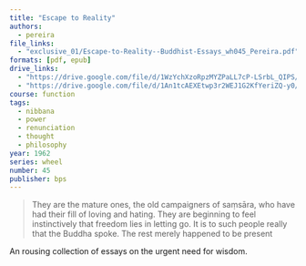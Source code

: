 ```yaml
---
title: "Escape to Reality"
authors:
  - pereira
file_links:
  - "exclusive_01/Escape-to-Reality--Buddhist-Essays_wh045_Pereira.pdf"
formats: [pdf, epub]
drive_links:
  - "https://drive.google.com/file/d/1WzYchXzoRpzMYZPaLL7cP-LSrbL_QIPS/view?usp=drivesdk"
  - "https://drive.google.com/file/d/1An1tcAEXEtwp3r2WEJ1G2KfYeriZQ-y0/view?usp=drivesdk"
course: function
tags:
  - nibbana
  - power
  - renunciation
  - thought
  - philosophy
year: 1962
series: wheel
number: 45
publisher: bps
---
```


> They are the mature ones, the old campaigners of saṃsāra, who have had their fill of loving and hating. They are beginning to feel instinctively that freedom lies in letting go. It is to such people really that the Buddha spoke. The rest merely happened to be present

An rousing collection of essays on the urgent need for wisdom.
